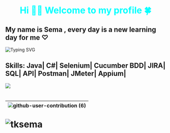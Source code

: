 
 <h1 align=center style="color:aqua" >Hi 👋🏻 Welcome to my profile 🍀
 </h1>
 <h2>My name is Sema , every day is a new learning day for me ♡ </h2>
 
![Typing SVG](https://readme-typing-svg.herokuapp.com?color=%23732DA4&lines=Full+Stack+Automation+Engineer+%7C+Turkey;I+am+Software+Automation+Test+Engineer.;I+am+sharing+my+projects+in+here;I+suggest+you+review+it+to+know+about+me+👩🏻‍💻;)  

 
## Skills: Java| C#| Selenium| Cucumber BDD| JIRA| SQL| API| Postman| JMeter| Appium|







  <img src="https://myways-public-data-prod.s3.ap-south-1.amazonaws.com/myways-resource-library/blogs/upcoming-career-opportunities-in-2022-cc87b_Image_blogs.png" />
<h1 align="center">




|![github-user-contribution (6)](https://user-images.githubusercontent.com/109308073/210966148-18099034-d443-450e-b167-cc8305550591.svg)|
 |---|
<!-- profile view count. replace username with yours-->
<p align="left"> 
	<img src="https://komarev.com/ghpvc/?username=abayramus&label=Profile%20views&color=0e75b6&style=flat" alt="tksema" /> 
</p>




 




<!-- <img align=beside width=190 src="https://github.com/tksema/tksema/blob/main/6c9d78ff0aef15b00a358ab718ed3aca.gif" /> --!>

 

















































































 


































